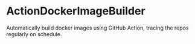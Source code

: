 # ActionDockerImageBuilder
Automatically build docker images using GitHub Action, tracing the repos regularly on schedule.
